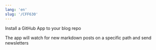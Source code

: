 ```yaml
---
lang: 'en'
slug: '/CFF630'
---
```


Install a GitHub App to your blog repo

The app will watch for new markdown posts on a specific path and send newsletters

